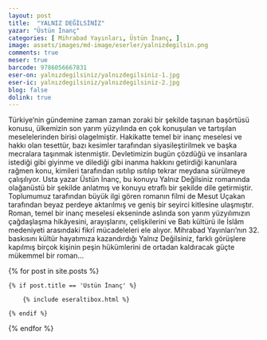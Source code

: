 ```yaml
---
layout: post
title:  "YALNIZ DEĞİLSİNİZ"
yazar: "Üstün İnanç"
categories: [ Mihrabad Yayınları, Üstün İnanç, ]
image: assets/images/md-image/eserler/yalnizdegilsin.png
comments: true
meser: true
barcode: 9786056667831
eser-on: yalnızdegilsiniz/yalnızdegilsiniz-1.jpg
eser-ic: yalnızdegilsiniz/yalnızdegilsiniz-2.jpg
blog: false
dolink: true
---
```


Türkiye’nin gündemine zaman zaman zoraki bir şekilde taşınan başörtüsü konusu, ülkemizin son yarım yüzyılında en çok konuşulan ve tartışılan meselelerinden birisi olagelmiştir. Hakikatte temel bir inanç meselesi ve hakkı olan tesettür, bazı kesimler tarafından siyasileştirilmek ve başka mecralara taşınmak istenmiştir. Devletimizin bugün çözdüğü ve insanlara istediği gibi giyinme ve dilediği gibi inanma hakkını getirdiği kanunlara rağmen konu, kimileri tarafından ısıtılıp ısıtılıp tekrar meydana sürülmeye çalışılıyor.
Usta yazar Üstün İnanç, bu konuyu Yalnız Değilsiniz romanında olağanüstü bir şekilde anlatmış ve konuyu etraflı bir şekilde dile getirmiştir. Toplumumuz tarafından büyük ilgi gören romanın filmi de Mesut Uçakan tarafından beyaz perdeye aktarılmış ve geniş bir seyirci kitlesine ulaşmıştır. Roman, temel bir inanç meselesi ekseninde aslında son yarım yüzyılımızın çağdaşlaşma hikâyesini, arayışlarını, çelişkilerini ve Batı kültürü ile İslâm medeniyeti arasındaki fikrî mücadeleleri ele alıyor.
Mihrabad Yayınları’nın 32. baskısını kültür hayatımıza kazandırdığı Yalnız Değilsiniz, farklı görüşlere kapılmış birçok kişinin peşin hükümlerini de ortadan kaldıracak güçte mükemmel bir roman...



{% for post in site.posts %}

    {% if post.title == 'Üstün İnanç' %}

        {% include eseraltibox.html %}

    {% endif %}

{% endfor %}
